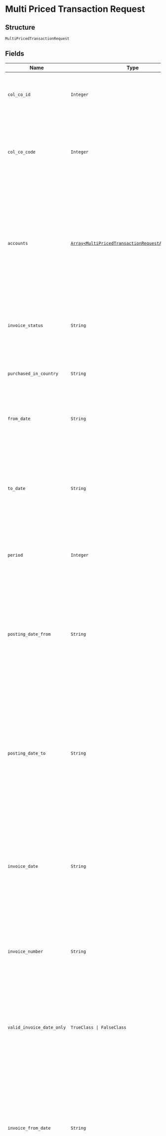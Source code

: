 
# Multi Priced Transaction Request

## Structure

`MultiPricedTransactionRequest`

## Fields

| Name | Type | Tags | Description |
|  --- | --- | --- | --- |
| `col_co_id` | `Integer` | Optional | Collecting Company Id of the selected payer.<br>Optional if ColCoCode is passed else Mandatory.<br>Example:<br>1 for Philippines<br>5 for UK |
| `col_co_code` | `Integer` | Required | Collecting Company Code of the selected payer.<br>Mandatory for serviced OUs such as Romania, Latvia, Lithuania, Estonia, Ukraine etc. It is optional for other countries if ColCoID is provided.<br>Example:<br>86 for Philippines<br>5 for UK |
| `accounts` | [`Array<MultiPricedTransactionRequestAccountsItems>`](../../doc/models/multi-priced-transaction-request-accounts-items.md) | Required | List of Payers/Accounts entity.<br>Mandatory.<br>•	Max number of payers allowed in the input is 10, if it exceeds in the input it will throw an error.<br>•	This value is configurable. Initial configuration will be 100 and will change to 10 once SFH changes are integrated.<br>Note:<br><br>1. At least one payer should be present.<br>   Accounts information are optional. |
| `invoice_status` | `String` | Optional | Invoice status of the transactions<br>Mandatory<br>Possible options:<br>I - Invoiced<br>U – Un-Invoiced<br>A – All<br>Max Length: 1 |
| `purchased_in_country` | `String` | Optional | ISO Country Code (ex: UK, FR)<br>Optional<br><br>Note: If IncludeFees is true then this filter will be ignored |
| `from_date` | `String` | Optional | Transactions from Date/Time.<br>Optional – When provided, it should be with in last 24 months.<br><br>Format: yyyyMMdd |
| `to_date` | `String` | Optional | Transactions to Date/Time.<br><br>1) When the value is blank and FromDate is provided on the input, all transactions took place 210(Configurable) days after the given FromDate is returned.<br>2) Difference between FromDate and ToDate cannot be more than 210 (Configurable) days.<br><br>Format: yyyyMMdd |
| `period` | `Integer` | Optional | Transactions Period.<br>Possible values are:<br><br>1. Last 7 Days<br>2. Last 30 Days<br>3. Last 90 Days |
| `posting_date_from` | `String` | Optional | Transaction Posting Date/time in the Cards Platform - From Date/time.<br><br>Note:<br><br>1) When the value of both PostingDateFrom and PostingDateTo are present in the request then the value of PostingDateFrom must be less than PostingDateTo.<br>2) If IncludeFees is true then this filter will be ignored<br><br>Format: yyyyMMdd HH:mm:ss |
| `posting_date_to` | `String` | Optional | Transaction Posting Date/time in the Cards Platform – To Date/time.<br><br>Note:<br><br>1) If IncludeFees is true then this filter will be ignored.<br>2) When the value of both PostingDateFrom and PostingDateTo are present in the request then the value of PostingDateFrom must be less than PostingDateTo.<br><br>Format: yyyyMMdd HH:mm:ss |
| `invoice_date` | `String` | Optional | Invoice Date.<br>Optional<br><br>Note:<br><br>1) If value is not blank then the system will ignore the InvoiceStatus parameter and it will return all the billed transactions for the given invoice date.<br><br>2) If IncludeFees is true then this filter will be ignored<br><br>Format: yyyyMMdd |
| `invoice_number` | `String` | Optional | Invoice Number.<br>Optional<br>Note:<br><br>1) If value is not blank then the system will ignore the InvoiceStatus parameter and it will return all the billed transactions for the given invoice date. |
| `valid_invoice_date_only` | `TrueClass \| FalseClass` | Optional | True/False<br>Optional<br>Default value: True.<br>When passed as ‘True’ the transactions records with report date not equal to 9999-12-30 will be returned.<br>When passed as ‘False’ the above condition will not be checked.<br>Note: If IncludeFees is ‘True’ then this filter will be ignored |
| `invoice_from_date` | `String` | Optional | Start date for transaction search by invoice date.<br>Optional<br>Note:<br><br>1) Value should be with in last 24 months (if provided).<br>2) Maximum of 90(Configurable) days duration allowed per search.<br>3) When provided, InvoiceFromDate has to be less than or equal to InvoiceToDate.<br><br>Format: yyyyMMdd |
| `invoice_to_date` | `String` | Optional | End date for transaction search by invoice date.<br>Optional<br>Note:<br><br>1) When InvoiceFromDate is provided and InvoiceToDate is null, then InvoiceToDate will be calculated as (InvoiceFromDate + 90 days) or (CurrentDate) whichever is lesser.<br><br>Format: yyyyMMdd |
| `fuel_only` | `TrueClass \| FalseClass` | Optional | True/False<br>Optional<br>Default value: False.<br>When passed as ‘True’ Only returned records with Fuel transactions.<br>When passed as ‘False’ the above condition will not be checked.<br>Note: If IncludeFees is ‘True’ then this filter will be ignored |
| `include_fees` | `TrueClass \| FalseClass` | Optional | True/False<br>Optional<br>Default value: False<br>When passed as ‘True’ then  ignore complex filters, all sales items along with fees included on the same response |
| `sort_order` | `String` | Optional | Allowed Sorting Options:<br><br>1. TransactionDateAscending<br>2. TransactionDateDescending<br>3. GrossAmountDescending<br>4. GrossAmountAscending<br>5. NetAmountAscending<br>6. NetAmountDescensding<br>   Example value to be passed: 1,3<br>   Note: If IncludeFees is ‘True’ then sorting is not allowed. This parameter will be ignored. |
| `current_page` | `Integer` | Optional | Page Number (as shown to the users)<br>Optional<br>Default value 1<br>Note: If IncludeFees is ‘True’ then pagination is not allowed. This parameter will be ignored. |
| `page_size` | `Integer` | Optional | Page Size – Number of records to show on a page<br>Optional<br>Default value 50<br><br>Note: If IncludeFees is ‘True’ then pagination is not allowed. This parameter will be ignored. |

## Example (as JSON)

```json
{
  "ColCoCode": 72,
  "Accounts": [
    {
      "PayerId": 224,
      "PayerNumber": "PayerNumber8",
      "AccountId": 28,
      "AccountNumber": "AccountNumber0"
    }
  ],
  "ColCoId": 58,
  "InvoiceStatus": "InvoiceStatus4",
  "PurchasedInCountry": "PurchasedInCountry8",
  "FromDate": "FromDate6",
  "ToDate": "ToDate4"
}
```

